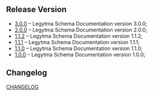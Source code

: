 ## Release Version

-   [3.0.0](./3.0.0/docs/README.md) – Legytma Schema Documentation version 3.0.0;
-   [2.0.0](./2.0.0/docs/README.md) – Legytma Schema Documentation version 2.0.0;
-   [1.1.2](./1.1.2/docs/README.md) – Legytma Schema Documentation version 1.1.2;
-   [1.1.1](./1.1.1/docs/README.md) – Legytma Schema Documentation version 1.1.1;
-   [1.1.0](./1.1.0/docs/README.md) – Legytma Schema Documentation version 1.1.0;
-   [1.0.0](./1.0.0/docs/README.md "Legytma Schema Documentation version 1.0.0") – Legytma Schema Documentation version 1.0.0;

## Changelog

[CHANGELOG](./CHANGELOG.md)
